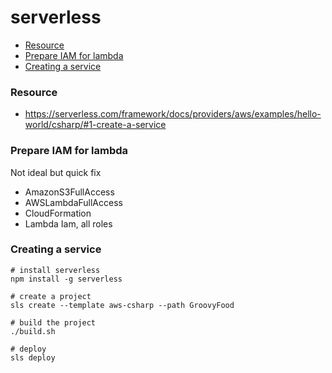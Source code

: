 # serverless

* [Resource](#resource)
* [Prepare IAM for lambda](#prepare-iam-for-lambda)
* [Creating a service](#creating-a-service)

### Resource

* https://serverless.com/framework/docs/providers/aws/examples/hello-world/csharp/#1-create-a-service

### Prepare IAM for lambda

Not ideal but quick fix
* AmazonS3FullAccess
* AWSLambdaFullAccess
* CloudFormation
* Lambda Iam, all roles

### Creating a service

```
# install serverless
npm install -g serverless

# create a project
sls create --template aws-csharp --path GroovyFood  

# build the project
./build.sh

# deploy
sls deploy
```
